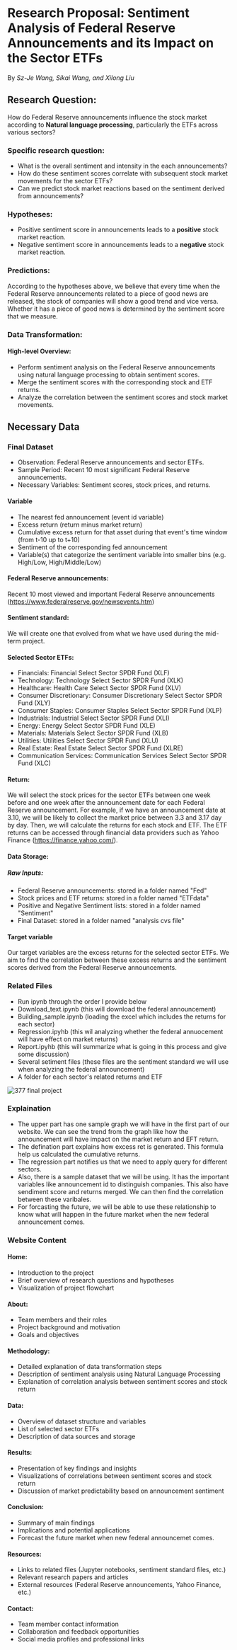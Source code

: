 # Research Proposal: Sentiment Analysis of Federal Reserve Announcements and its Impact on the Sector ETFs
By _Sz-Je Wang, Sikai Wang, and Xilong Liu_


## Research Question: 
How do Federal Reserve announcements influence the stock market according to **Natural language processing**, particularly the ETFs across various sectors? 


### Specific research question:
- What is the overall sentiment and intensity in the each announcements?
- How do these sentiment scores correlate with subsequent stock market movements for the sector ETFs?
- Can we predict stock market reactions based on the sentiment derived from announcements? 

### Hypotheses:
- Positive sentiment score in announcements leads to a **positive** stock market reaction.
- Negative sentiment score in announcements leads to a **negative** stock market reaction.

### Predictions:
According to the hypotheses above, we believe that every time when the Federal Reserve announcements related to a piece of good news are released, the stock of companies will show a good trend and vice versa. Whether it has a piece of good news is determined by the sentiment score that we measure.

### Data Transformation:
#### High-level Overview:
- Perform sentiment analysis on the Federal Reserve announcements using natural language processing to obtain sentiment scores.
- Merge the sentiment scores with the corresponding stock and ETF returns.
- Analyze the correlation between the sentiment scores and stock market movements.

## Necessary Data
### Final Dataset
- Observation: Federal Reserve announcements and sector ETFs.
- Sample Period: Recent 10 most significant Federal Reserve announcements.
- Necessary Variables: Sentiment scores, stock prices, and returns.
#### Variable
- The nearest fed announcement (event id variable)
- Excess return (return minus market return)
- Cumulative excess return for that asset during that event's time window (from t-10 up to t+10)
- Sentiment of the corresponding fed announcement
- Variable(s) that categorize the sentiment variable into smaller bins (e.g. High/Low, High/Middle/Low)

#### Federal Reserve announcements:
Recent 10 most viewed and important Federal Reserve announcements (https://www.federalreserve.gov/newsevents.htm) 
#### Sentiment standard:
We will create one that evolved from what we have used during the mid-term project.
#### Selected Sector ETFs:
- Financials: Financial Select Sector SPDR Fund (XLF)
- Technology: Technology Select Sector SPDR Fund (XLK)
- Healthcare: Health Care Select Sector SPDR Fund (XLV)
- Consumer Discretionary: Consumer Discretionary Select Sector SPDR Fund (XLY)
- Consumer Staples: Consumer Staples Select Sector SPDR Fund (XLP)
- Industrials: Industrial Select Sector SPDR Fund (XLI)
- Energy: Energy Select Sector SPDR Fund (XLE)
- Materials: Materials Select Sector SPDR Fund (XLB)
- Utilities: Utilities Select Sector SPDR Fund (XLU)
- Real Estate: Real Estate Select Sector SPDR Fund (XLRE)
- Communication Services: Communication Services Select Sector SPDR Fund (XLC)
#### Return:
We will select the stock prices for the sector ETFs between one week before and one week after the announcement date for each Federal Reserve announcement. For example, if we have an announcement date at 3.10, we will be likely to collect the market price between 3.3 and 3.17 day by day. Then, we will calculate the returns for each stock and ETF. The ETF returns can be accessed through financial data providers such as Yahoo Finance (https://finance.yahoo.com/).
#### Data Storage:
##### Raw Inputs:
- Federal Reserve announcements: stored in a folder named "Fed"
- Stock prices and ETF returns: stored in a folder named "ETFdata"
- Positive and Negative Sentiment lists: stored in a folder named "Sentiment"
- Final Dataset: stored in a folder named "analysis cvs file"

#### Target variable
Our target variables are the excess returns for the selected sector ETFs. We aim to find the correlation between these excess returns and the sentiment scores derived from the Federal Reserve announcements.

### Related Files 
- Run ipynb through the order I provide below
- Download_text.ipynb (this will download the federal announcement)
- Building_sample.ipynb (loading the excel which includes the returns for each sector)
- Regression.ipyhb (this wil analyzing whether the federal annuocement will have effect on market returns)
- Report.ipyhb (this will summarize what is going in this process and give some discussion)
- Several setiment files (these files are the sentiment standard we will use when analyzing the federal announcement)
- A folder for each sector's related returns and ETF

![377 final project](https://user-images.githubusercontent.com/112531955/233749032-128a53bc-25c4-4261-9033-c1190e320473.jpg)
### Explaination
- The upper part has one sample graph we will have in the first part of our website. We can see the trend from the graph like how the announcement will have impact on the market return and EFT return.
- The defination part explains how excess ret is generated. This formula help us calculated the cumulative returns.
- The regression part notifies us that we need to apply query for different sectors.
- Also, there is a sample dataset that we will be using. It has the important variables like announcement id to distinguish companies. This also have sendiment score and returns merged. We can then find the correlation between these varibales.
- For forcasting the future, we will be able to use these relationship to know what will happen in the future market when the new federal announcement comes. 

### Website Content
#### Home:
- Introduction to the project
- Brief overview of research questions and hypotheses
- Visualization of project flowchart

#### About:
- Team members and their roles
- Project background and motivation
- Goals and objectives

#### Methodology:
- Detailed explanation of data transformation steps
- Description of sentiment analysis using Natural Language Processing
- Explanation of correlation analysis between sentiment scores and stock return

#### Data:
- Overview of dataset structure and variables
- List of selected sector ETFs
- Description of data sources and storage

#### Results:
- Presentation of key findings and insights
- Visualizations of correlations between sentiment scores and stock return
- Discussion of market predictability based on announcement sentiment

#### Conclusion:
- Summary of main findings
- Implications and potential applications
- Forecast the future market when new federal announcemet comes. 

#### Resources:
- Links to related files (Jupyter notebooks, sentiment standard files, etc.)
- Relevant research papers and articles
- External resources (Federal Reserve announcements, Yahoo Finance, etc.)

#### Contact:
- Team member contact information
- Collaboration and feedback opportunities
- Social media profiles and professional links
